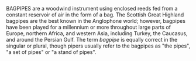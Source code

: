 BAGPIPES are a woodwind instrument using enclosed reeds fed from a constant reservoir of air in the form of a bag. The Scottish Great Highland bagpipes are the best known in the Anglophone world; however, bagpipes have been played for a millennium or more throughout large parts of Europe, northern Africa, and western Asia, including Turkey, the Caucasus, and around the Persian Gulf. The term _bagpipe_ is equally correct in the singular or plural, though pipers usually refer to the bagpipes as "the pipes", "a set of pipes" or "a stand of pipes".
